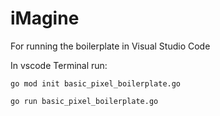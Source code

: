 # iMagine

For running the boilerplate in Visual Studio Code

In vscode Terminal run:

`go mod init basic_pixel_boilerplate.go`

`go run basic_pixel_boilerplate.go`
